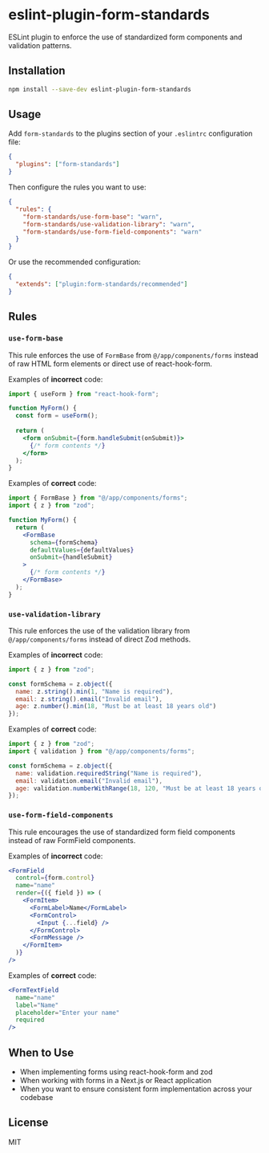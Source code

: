 # eslint-plugin-form-standards

ESLint plugin to enforce the use of standardized form components and validation patterns.

## Installation

```bash
npm install --save-dev eslint-plugin-form-standards
```

## Usage

Add `form-standards` to the plugins section of your `.eslintrc` configuration file:

```json
{
  "plugins": ["form-standards"]
}
```

Then configure the rules you want to use:

```json
{
  "rules": {
    "form-standards/use-form-base": "warn",
    "form-standards/use-validation-library": "warn",
    "form-standards/use-form-field-components": "warn"
  }
}
```

Or use the recommended configuration:

```json
{
  "extends": ["plugin:form-standards/recommended"]
}
```

## Rules

### `use-form-base`

This rule enforces the use of `FormBase` from `@/app/components/forms` instead of raw HTML form elements or direct use of react-hook-form.

Examples of **incorrect** code:

```jsx
import { useForm } from "react-hook-form";

function MyForm() {
  const form = useForm();
  
  return (
    <form onSubmit={form.handleSubmit(onSubmit)}>
      {/* form contents */}
    </form>
  );
}
```

Examples of **correct** code:

```jsx
import { FormBase } from "@/app/components/forms";
import { z } from "zod";

function MyForm() {
  return (
    <FormBase
      schema={formSchema}
      defaultValues={defaultValues}
      onSubmit={handleSubmit}
    >
      {/* form contents */}
    </FormBase>
  );
}
```

### `use-validation-library`

This rule enforces the use of the validation library from `@/app/components/forms` instead of direct Zod methods.

Examples of **incorrect** code:

```jsx
import { z } from "zod";

const formSchema = z.object({
  name: z.string().min(1, "Name is required"),
  email: z.string().email("Invalid email"),
  age: z.number().min(18, "Must be at least 18 years old")
});
```

Examples of **correct** code:

```jsx
import { z } from "zod";
import { validation } from "@/app/components/forms";

const formSchema = z.object({
  name: validation.requiredString("Name is required"),
  email: validation.email("Invalid email"),
  age: validation.numberWithRange(18, 120, "Must be at least 18 years old")
});
```

### `use-form-field-components`

This rule encourages the use of standardized form field components instead of raw FormField components.

Examples of **incorrect** code:

```jsx
<FormField
  control={form.control}
  name="name"
  render={({ field }) => (
    <FormItem>
      <FormLabel>Name</FormLabel>
      <FormControl>
        <Input {...field} />
      </FormControl>
      <FormMessage />
    </FormItem>
  )}
/>
```

Examples of **correct** code:

```jsx
<FormTextField
  name="name"
  label="Name"
  placeholder="Enter your name"
  required
/>
```

## When to Use

- When implementing forms using react-hook-form and zod
- When working with forms in a Next.js or React application
- When you want to ensure consistent form implementation across your codebase

## License

MIT 